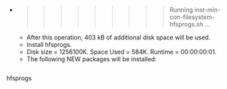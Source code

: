 * >>>>>>>>> Running inst-min-con-filesystem-hfsprogs.sh ...
  * After this operation, 403 kB of additional disk space will be used.
  * Install hfsprogs.
  * Disk size = 1256100K. Space Used = 584K. Runtime = 00:00:00:01.
  * The following NEW packages will be installed:
  ```bash
hfsprogs
  ```
